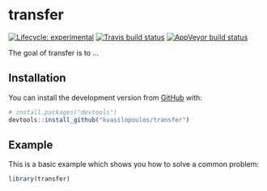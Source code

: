 
<!-- README.md is generated from README.Rmd. Please edit that file -->

# transfer

<!-- badges: start -->

[![Lifecycle:
experimental](https://img.shields.io/badge/lifecycle-experimental-orange.svg)](https://www.tidyverse.org/lifecycle/#experimental)
[![Travis build
status](https://travis-ci.org/kvasilopoulos/transfer.svg?branch=master)](https://travis-ci.org/kvasilopoulos/transfer)
[![AppVeyor build
status](https://ci.appveyor.com/api/projects/status/github/kvasilopoulos/transfer?branch=master&svg=true)](https://ci.appveyor.com/project/kvasilopoulos/transfer)
<!-- badges: end -->

The goal of transfer is to …

## Installation

You can install the development version from
[GitHub](https://github.com/) with:

``` r
# install.packages("devtools")
devtools::install_github("kvasilopoulos/transfer")
```

## Example

This is a basic example which shows you how to solve a common problem:

``` r
library(transfer)
```
